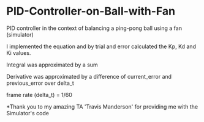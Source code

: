 # PID-Controller-on-Ball-with-Fan
PID controller in the context of balancing a ping-pong ball using a fan (simulator)

I implemented the equation and by trial and error calculated the Kp, Kd and Ki values.

Integral was approximated by a sum

Derivative was approximated by a difference of current_error and previous_error over delta_t

frame rate (delta_t) = 1/60

*Thank you to my amazing TA 'Travis Manderson' for providing me with the Simulator's code

